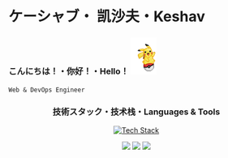 # ケーシャブ・ 凯沙夫・Keshav

### こんにちは！・你好！・Hello！ <img src="https://github.com/keshav-k3/mygifs/blob/4cdf4e350df020dbd4be137eb9867992ed439465/gitgifs/pika1.gif" width="50px">

`Web & DevOps Engineer`

<h3 align="center">技術スタック・技术栈・Languages & Tools</h3>
<div align="center">
  
[![Tech Stack](https://skillicons.dev/icons?i=rails,laravel,next,deno,tailwind,aws,terraform,tensorflow,go,js,ts,python,postgres,supabase)](https://skillicons.dev)

</div>

<div align="center">
<img src="https://img.shields.io/badge/Listening%20to-country-green?style=for-the-badge&logo=spotify" />
<img src="https://img.shields.io/badge/Coding-Go-0078D4?style=for-the-badge&logo=go" />
<img src="https://img.shields.io/badge/Playing-Valorant-fa4454?style=for-the-badge&logo=valorant" />
</div>
